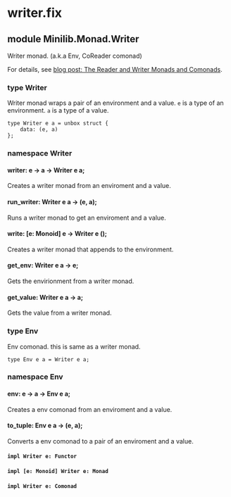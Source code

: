 # writer.fix

## module Minilib.Monad.Writer

Writer monad. (a.k.a Env, CoReader comonad)

For details, see [blog post: The Reader and Writer Monads and Comonads](https://www.olivierverdier.com/posts/2014/12/31/reader-writer-monad-comonad/).

### type Writer

Writer monad wraps a pair of an environment and a value.
`e` is a type of an environment.
`a` is a type of a value.

```
type Writer e a = unbox struct {
    data: (e, a)
};
```
### namespace Writer

#### writer: e -> a -> Writer e a;

Creates a writer monad from an enviroment and a value.

#### run_writer: Writer e a -> (e, a);

Runs a writer monad to get an enviroment and a value.

#### write: [e: Monoid] e -> Writer e ();

Creates a writer monad that appends to the environment.

#### get_env: Writer e a -> e;

Gets the envirionment from a writer monad.

#### get_value: Writer e a -> a;

Gets the value from a writer monad.

### type Env

Env comonad. this is same as a writer monad.

```
type Env e a = Writer e a;
```
### namespace Env

#### env: e -> a -> Env e a;

Creates a env comonad from an enviroment and a value.

#### to_tuple: Env e a -> (e, a);

Converts a env comonad to a pair of an enviroment and a value.

#### `impl Writer e: Functor`

#### `impl [e: Monoid] Writer e: Monad`

#### `impl Writer e: Comonad`

